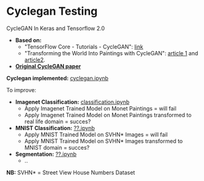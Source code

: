 # Cyclegan Testing
CycleGAN In Keras and Tensorflow 2.0

- **Based on:**
   - "TensorFlow Core - Tutorials - CycleGAN": [link](https://www.tensorflow.org/tutorials/generative/cyclegan)
   - "Transforming the World Into Paintings with CycleGAN": [article 1](https://medium.com/analytics-vidhya/the-beauty-of-cyclegan-c51c153493b8) and [article2](https://medium.com/analytics-vidhya/transforming-the-world-into-paintings-with-cyclegan-6748c0b85632).
- [**Original CycleGAN paper**](https://arxiv.org/pdf/1703.10593.pdf)

**Cyclegan implemented:** [cyclegan.ipynb](https://github.com/robbertstruyven/cyclegan_testing/blob/master/cyclegan.ipynb)

To improve: 
- **Imagenet Classification:** [classification.ipynb](https://github.com/robbertstruyven/cyclegan_testing/blob/master/classification_resnet.ipynb)
  - Apply Imagenet Trained Model on Monet Paintings = will fail
  - Apply Imagenet Trained Model on Monet Paintings transformed to real life domain = succes?
- **MNIST Classification:** [??.ipynb](...)
  - Apply MNIST Trained Model on SVHN* Images = will fail
  - Apply MNIST Trained Model on SVHN* Images transformed to MNIST domain = succes?
- **Segmentation:** [??.ipynb](...)
  - ..
  
**NB:** SVHN* = Street View House Numbers Dataset
